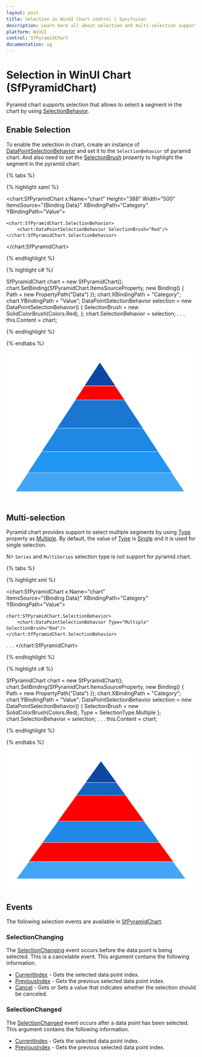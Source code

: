 ```yaml
---
layout: post
title: Selection in WinUI Chart control | Syncfusion
description: Learn here all about selection and multi-selection support in Syncfusion WinUI Chart (SfPyramidChart) control.
platform: WinUI
control: SfPyramidChart
documentation: ug
---
```


# Selection in WinUI Chart (SfPyramidChart)

Pyramid chart supports selection that allows to select a segment in the chart by using [SelectionBehavior](https://help.syncfusion.com/cr/winui/Syncfusion.UI.Xaml.Charts.ChartSelectionBehavior.html). 

## Enable Selection

To enable the selection in chart, create an instance of [DataPointSelectionBehavior](https://help.syncfusion.com/cr/winui/Syncfusion.UI.Xaml.Charts.ChartSelectionBehavior.html) and set it to the `SelectionBehavior` of pyramid chart. And also need to set the [SelectionBrush](https://help.syncfusion.com/cr/winui/Syncfusion.UI.Xaml.Charts.SfPyramidChart.html#Syncfusion_UI_Xaml_Charts_SfPyramidChart_SelectionBrush) property to highlight the segment in the pyramid chart.

{% tabs %}

{% highlight xaml %}

<chart:SfPyramidChart x:Name="chart" 
                    Height="388" Width="500"
                    ItemsSource="{Binding Data}" 
                    XBindingPath="Category"
                    YBindingPath="Value">

    <chart:SfPyramidChart.SelectionBehavior>
        <chart:DataPointSelectionBehavior SelectionBrush="Red"/>
    </chart:SfPyramidChart.SelectionBehavior>

</chart:SfPyramidChart>

{% endhighlight %}

{% highlight c# %}

SfPyramidChart chart = new SfPyramidChart();
chart.SetBinding(SfPyramidChart.ItemsSourceProperty, new Binding() { Path = new PropertyPath("Data") });
chart.XBindingPath = "Category";
chart.YBindingPath = "Value";
DataPointSelectionBehavior selection = new DataPointSelectionBehavior()
{
	SelectionBrush = new SolidColorBrush(Colors.Red),
};
chart.SelectionBehavior = selection;
. . .
this.Content = chart;

{% endhighlight %}

{% endtabs %}

![Segment selection support in WinUI Chart](Selection_images/WinUI_chart_segment_selection.png)

## Multi-selection

Pyramid chart provides support to select multiple segments by using [Type](https://help.syncfusion.com/cr/winui/Syncfusion.UI.Xaml.Charts.ChartSelectionBehavior.html#Syncfusion_UI_Xaml_Charts_ChartSelectionBehavior_Type) property as [Multiple](https://help.syncfusion.com/cr/winui/Syncfusion.UI.Xaml.Charts.SelectionType.html#Syncfusion_UI_Xaml_Charts_SelectionType_MultiPoint).  By default, the value of [Type](https://help.syncfusion.com/cr/winui/Syncfusion.UI.Xaml.Charts.ChartSelectionBehavior.html#Syncfusion_UI_Xaml_Charts_ChartSelectionBehavior_Type) is [Single](https://help.syncfusion.com/cr/winui/Syncfusion.UI.Xaml.Charts.SelectionType.html#Syncfusion_UI_Xaml_Charts_SelectionType_Point) and it is used for single selection.

N> `Series` and `MultiSeries` selection type is not support for pyramid chart.

{% tabs %}

{% highlight xml %}

<chart:SfPyramidChart x:Name="chart"  
                    ItemsSource="{Binding Data}" 
                    XBindingPath="Category"
                    YBindingPath="Value">

    chart:SfPyramidChart.SelectionBehavior>
        <chart:DataPointSelectionBehavior Type="Multiple" SelectionBrush="Red"/>
    </chart:SfPyramidChart.SelectionBehavior>
. . .
</chart:SfPyramidChart>

{% endhighlight %}

{% highlight c# %}

SfPyramidChart chart = new SfPyramidChart();
chart.SetBinding(SfPyramidChart.ItemsSourceProperty, new Binding() { Path = new PropertyPath("Data") });
chart.XBindingPath = "Category";
chart.YBindingPath = "Value";
DataPointSelectionBehavior selection = new DataPointSelectionBehavior()
{
	SelectionBrush = new SolidColorBrush(Colors.Red),
	Type = SelectionType.Multiple
};
chart.SelectionBehavior = selection;
. . .
this.Content = chart;

{% endhighlight %}

{% endtabs %}

![Multi selection support in WinUI Chart](Selection_images/WinUI_chart_multi_selection.png)

## Events

The following selection events are available in [SfPyramidChart](https://help.syncfusion.com/cr/winui/Syncfusion.UI.Xaml.Charts.SfPyramidChart.html).

### SelectionChanging

The [SelectionChanging](https://help.syncfusion.com/cr/winui/Syncfusion.UI.Xaml.Charts.ChartBase.html#Syncfusion_UI_Xaml_Charts_ChartBase_SelectionChanging) event occurs before the data point is being selected. This is a cancelable event. This argument contains the following information.

* [CurrentIndex](https://help.syncfusion.com/cr/winui/Syncfusion.UI.Xaml.Charts.ChartSelectionChangingEventArgs.html#Syncfusion_UI_Xaml_Charts_ChartSelectionChangingEventArgs_SelectedIndex) - Gets the selected data point index.
* [PreviousIndex](https://help.syncfusion.com/cr/winui/Syncfusion.UI.Xaml.Charts.ChartSelectionChangingEventArgs.html#Syncfusion_UI_Xaml_Charts_ChartSelectionChangingEventArgs_PreviousSelectedIndex) - Gets the previous selected data point index.
* [Cancel](https://help.syncfusion.com/cr/winui/Syncfusion.UI.Xaml.Charts.ChartSelectionChangingEventArgs.html#Syncfusion_UI_Xaml_Charts_ChartSelectionChangingEventArgs_Cancel) - Gets or Sets a value that indicates whether the selection should be canceled.

### SelectionChanged

The [SelectionChanged](https://help.syncfusion.com/cr/winui/Syncfusion.UI.Xaml.Charts.ChartBase.html#Syncfusion_UI_Xaml_Charts_ChartBase_SelectionChanged) event occurs after a data point has been selected. This argument contains the following information.

* [CurrentIndex](https://help.syncfusion.com/cr/winui/Syncfusion.UI.Xaml.Charts.ChartSelectionChangedEventArgs.html#Syncfusion_UI_Xaml_Charts_ChartSelectionChangedEventArgs_SelectedIndex) - Gets the selected data point index.
* [PreviousIndex](https://help.syncfusion.com/cr/winui/Syncfusion.UI.Xaml.Charts.ChartSelectionChangedEventArgs.html#Syncfusion_UI_Xaml_Charts_ChartSelectionChangedEventArgs_PreviousSelectedIndex) - Gets the previous selected data point index.
